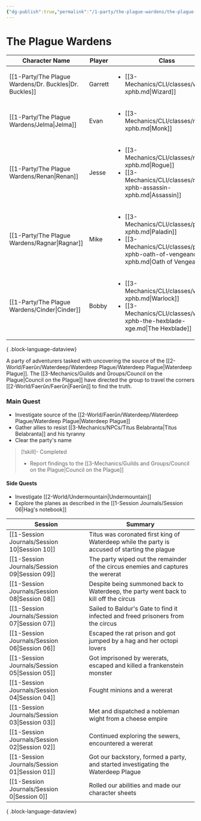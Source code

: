 ```yaml
---
{"dg-publish":true,"permalink":"/1-party/the-plague-wardens/the-plague-wardens/","tags":["gardenEntry"],"created":"2025-02-19T20:56:05.000-05:00","updated":"2025-03-13T17:50:34.364-04:00"}
---
```


# The Plague Wardens
| Character Name                                             | Player  | Class                                                                                                                                                                  | Race                       | level |
| ---------------------------------------------------------- | ------- | ---------------------------------------------------------------------------------------------------------------------------------------------------------------------- | -------------------------- | ----- |
| [[1-Party/The Plague Wardens/Dr. Buckles\|Dr. Buckles]] | Garrett | <ul><li>[[3-Mechanics/CLI/classes/wizard-xphb.md\\|Wizard]]</li></ul>                                                                                                  | <ul><li>Half-Elf</li></ul> | 3     |
| [[1-Party/The Plague Wardens/Jelma\|Jelma]]             | Evan    | <ul><li>[[3-Mechanics/CLI/classes/monk-xphb.md\\|Monk]]</li></ul>                                                                                                      | <ul><li>Half-Orc</li></ul> | 3     |
| [[1-Party/The Plague Wardens/Renan\|Renan]]             | Jesse   | <ul><li>[[3-Mechanics/CLI/classes/rogue-xphb.md\\|Rogue]]</li><li>[[3-Mechanics/CLI/classes/rogue-xphb-assassin-xphb.md\\|Assassin]]</li></ul>                         | <ul><li>Wood Elf</li></ul> | 3     |
| [[1-Party/The Plague Wardens/Ragnar\|Ragnar]]           | Mike    | <ul><li>[[3-Mechanics/CLI/classes/paladin-xphb.md\\|Paladin]]</li><li>[[3-Mechanics/CLI/classes/paladin-xphb-oath-of-vengeance-xphb.md\\|Oath of Vengeance]]</li></ul> | <ul><li>Half-Orc</li></ul> | 3     |
| [[1-Party/The Plague Wardens/Cinder\|Cinder]]           | Bobby   | <ul><li>[[3-Mechanics/CLI/classes/warlock-xphb.md\\|Warlock]]</li><li>[[3-Mechanics/CLI/classes/warlock-xphb-the-hexblade-xge.md\\|The Hexblade]]</li></ul>            | <ul><li>Half-Elf</li></ul> | 3     |

{ .block-language-dataview}

A party of adventurers tasked with uncovering the source of the [[2-World/Faerûn/Waterdeep/Waterdeep Plague/Waterdeep Plague\|Waterdeep Plague]]. The [[3-Mechanics/Guilds and Groups/Council on the Plague\|Council on the Plague]] have directed the group to travel the corners [[2-World/Faerûn/Faerûn\|Faerûn]] to find the truth.

### Main Quest
- Investigate source of the [[2-World/Faerûn/Waterdeep/Waterdeep Plague/Waterdeep Plague\|Waterdeep Plague]]
- Gather allies to resist [[3-Mechanics/NPCs/Titus Belabranta\|Titus Belabranta]] and his tyranny
- Clear the party's name 

> [!skill]- Completed
>- Report findings to the [[3-Mechanics/Guilds and Groups/Council on the Plague\|Council on the Plague]]


#### Side Quests
- Investigate [[2-World/Undermountain\|Undermountain]]
- Explore the planes as described in the [[1-Session Journals/Session 06\|Hag's notebook]]

| Session                                          | Summary                                                                                       |
| ------------------------------------------------ | --------------------------------------------------------------------------------------------- |
| [[1-Session Journals/Session 10\|Session 10]] | Titus was coronated first king of Waterdeep while the party is accused of starting the plague |
| [[1-Session Journals/Session 09\|Session 09]] | The party wiped out the remainder of the circus enemies and captures the wererat              |
| [[1-Session Journals/Session 08\|Session 08]] | Despite being summoned back to Waterdeep, the party went back to kill off the circus          |
| [[1-Session Journals/Session 07\|Session 07]] | Sailed to Baldur's Gate to find it infected and freed prisoners from the circus               |
| [[1-Session Journals/Session 06\|Session 06]] | Escaped the rat prison and got jumped by a hag and her octopi lovers                          |
| [[1-Session Journals/Session 05\|Session 05]] | Got imprisoned by wererats, escaped and killed a frankenstein monster                         |
| [[1-Session Journals/Session 04\|Session 04]] | Fought minions and a wererat                                                                  |
| [[1-Session Journals/Session 03\|Session 03]] | Met and dispatched a nobleman wight from a cheese empire                                      |
| [[1-Session Journals/Session 02\|Session 02]] | Continued exploring the sewers, encountered a wererat                                         |
| [[1-Session Journals/Session 01\|Session 01]] | Got our backstory, formed a party, and started investigating the Waterdeep Plague             |
| [[1-Session Journals/Session 0\|Session 0]]   | Rolled our abilities and made our character sheets                                            |

{ .block-language-dataview}
